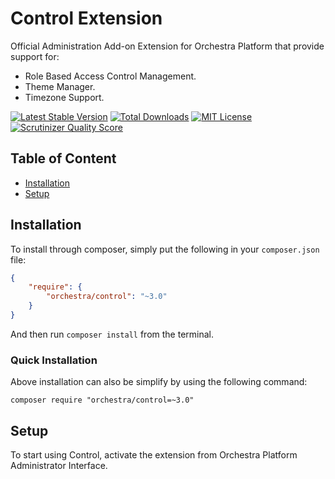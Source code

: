 Control Extension
==============

Official Administration Add-on Extension for Orchestra Platform that provide support for:

* Role Based Access Control Management.
* Theme Manager.
* Timezone Support.

[![Latest Stable Version](https://img.shields.io/github/release/orchestral/control.svg?style=flat-square)](https://packagist.org/packages/orchestra/control)
[![Total Downloads](https://img.shields.io/packagist/dt/orchestra/control.svg?style=flat-square)](https://packagist.org/packages/orchestra/control)
[![MIT License](https://img.shields.io/packagist/l/orchestra/control.svg?style=flat-square)](https://packagist.org/packages/orchestra/control)
[![Scrutinizer Quality Score](https://img.shields.io/scrutinizer/g/orchestral/control/3.3.svg?style=flat-square)](https://scrutinizer-ci.com/g/orchestral/control/)

## Table of Content

* [Installation](#installation)
* [Setup](#setup)

## Installation

To install through composer, simply put the following in your `composer.json` file:

```json
{
	"require": {
		"orchestra/control": "~3.0"
	}
}
```

And then run `composer install` from the terminal.

### Quick Installation

Above installation can also be simplify by using the following command:

	composer require "orchestra/control=~3.0"

## Setup

To start using Control, activate the extension from Orchestra Platform Administrator Interface.
